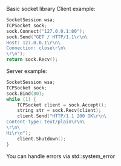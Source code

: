 Basic socket library
Client example:
```cpp
SocketSession wsa;
TCPSocket sock;
sock.Connect("127.0.0.1:80");
sock.Send("GET / HTTP/1.1\r\n\
Host: 127.0.0.1\r\n\
Connection: close\r\n\
\r\n");
return sock.Recv();
```

Server example:
```cpp
SocketSession wsa;
TCPSocket sock;
sock.Bind(80);
while (1) {
	TCPSocket client = sock.Accept();
	string str = sock.Recv(client);
	client.Send("HTTP/1.1 200 OK\r\n\
Content-Type: text/plain\r\n\
\r\n\
Hi\r\n");
	client.Shutdown();
}
```

You can handle errors via std::system_error
